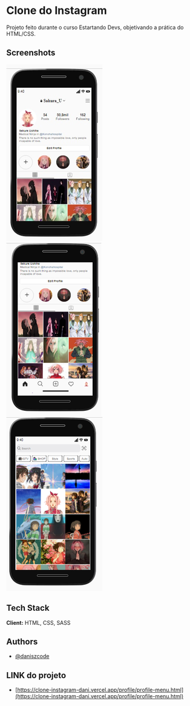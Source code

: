 
# Clone do Instagram

Projeto feito durante o curso Estartando Devs, objetivando a prática do HTML/CSS. 



  
## Screenshots

![App Screenshot](https://raw.githubusercontent.com/daniszcode/Clone-Instagram/master/assets/img/perfil1.jpg)
![App Screenshot](https://raw.githubusercontent.com/daniszcode/Clone-Instagram/master/assets/img/perfil2.png)
![App Screenshot](https://raw.githubusercontent.com/daniszcode/Clone-Instagram/master/assets/img/procurar1.png)

  
## Tech Stack

**Client:** HTML, CSS, SASS




  


  
## Authors

- [@daniszcode](https://github.com/daniszcode)

## LINK do projeto

- [https://clone-instagram-dani.vercel.app/profile/profile-menu.html](https://clone-instagram-dani.vercel.app/profile/profile-menu.html)

  
